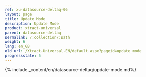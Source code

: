 ```yaml
---
ref: xu-datasource-deltaq-06
layout: page
title: Update Mode
description: Update Mode
product: xtract-universal
parent: datasource-deltaq
permalink: /:collection/:path
weight: 6
lang: en_GB
old_url: /Xtract-Universal-EN/default.aspx?pageid=update_mode
progressstate: 5
---
```


{% include _content/en/datasource-deltaq/update-mode.md%}